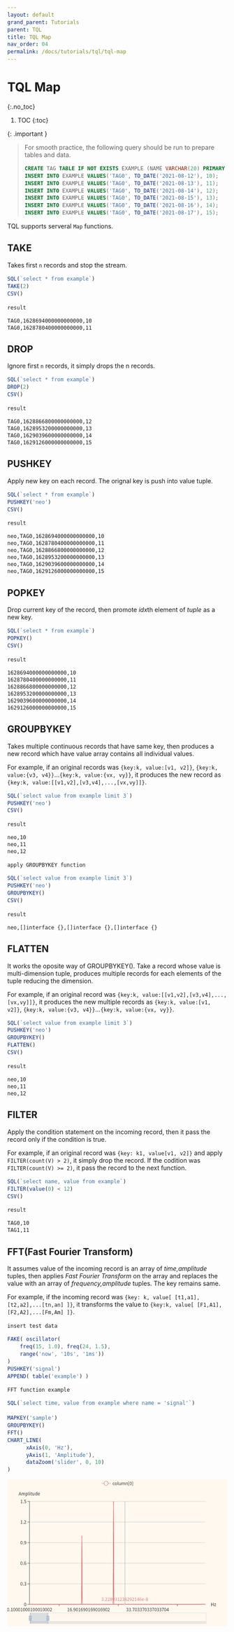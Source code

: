 ```yaml
---
layout: default
grand_parent: Tutorials
parent: TQL
title: TQL Map
nav_order: 04
permalink: /docs/tutorials/tql/tql-map
---
```


# TQL Map
{:.no_toc}

1. TOC
{:toc}

{: .important }
> For smooth practice, the following query should be run to prepare tables and data.
> ```sql
> CREATE TAG TABLE IF NOT EXISTS EXAMPLE (NAME VARCHAR(20) PRIMARY KEY, TIME DATETIME BASETIME, VALUE DOUBLE SUMMARIZED);
> INSERT INTO EXAMPLE VALUES('TAG0', TO_DATE('2021-08-12'), 10);
> INSERT INTO EXAMPLE VALUES('TAG0', TO_DATE('2021-08-13'), 11);
> INSERT INTO EXAMPLE VALUES('TAG0', TO_DATE('2021-08-14'), 12);
> INSERT INTO EXAMPLE VALUES('TAG0', TO_DATE('2021-08-15'), 13);
> INSERT INTO EXAMPLE VALUES('TAG0', TO_DATE('2021-08-16'), 14);
> INSERT INTO EXAMPLE VALUES('TAG0', TO_DATE('2021-08-17'), 15);
> ```
>

TQL supports serveral `Map` functions.

## TAKE

Takes first `n` records and stop the stream.

```js
SQL(`select * from example`)
TAKE(2)
CSV()
```

`result`

```
TAG0,1628694000000000000,10
TAG0,1628780400000000000,11
```

## DROP

Ignore first `n` records, it simply drops the n records.

```js
SQL(`select * from example`)
DROP(2)
CSV()
```

`result`

```
TAG0,1628866800000000000,12
TAG0,1628953200000000000,13
TAG0,1629039600000000000,14
TAG0,1629126000000000000,15
```

## PUSHKEY

Apply new key on each record. The orignal key is push into value tuple.

```js
SQL(`select * from example`)
PUSHKEY('neo')
CSV()
```

`result`

```
neo,TAG0,1628694000000000000,10
neo,TAG0,1628780400000000000,11
neo,TAG0,1628866800000000000,12
neo,TAG0,1628953200000000000,13
neo,TAG0,1629039600000000000,14
neo,TAG0,1629126000000000000,15
```

## POPKEY

Drop current key of the record, then promote *idx*th element of *tuple* as a new key.

```js
SQL(`select * from example`)
POPKEY()
CSV()
```

`result`

```
1628694000000000000,10
1628780400000000000,11
1628866800000000000,12
1628953200000000000,13
1629039600000000000,14
1629126000000000000,15
```

## GROUPBYKEY

Takes multiple continuous records that have same key, then produces a new record which have value array contains all individual values.

For example, if an original records was `{key:k, value:[v1, v2]}`, `{key:k, value:{v3, v4}}`...`{key:k, value:{vx, vy}}`, it produces the new record as `{key:k, value:[[v1,v2],[v3,v4],...,[vx,vy]]}`.

```js
SQL(`select value from example limit 3`)
PUSHKEY('neo')
CSV()
```

`result`

```
neo,10
neo,11
neo,12
```

`apply GROUPBYKEY function`

```js
SQL(`select value from example limit 3`)
PUSHKEY('neo')
GROUPBYKEY()
CSV()
```

`result`

```
neo,[]interface {},[]interface {},[]interface {}
```

## FLATTEN

It works the oposite way of GROUPBYKEY(). Take a record whose value is multi-dimension tuple, produces multiple records for each elements of the tuple reducing the dimension.

For example, if an original record was `{key:k, value:[[v1,v2],[v3,v4],...,[vx,vy]]}`, it produces the new multiple records as `{key:k, value:[v1, v2]}`, `{key:k, value:{v3, v4}}`...`{key:k, value:{vx, vy}}`.

```js
SQL(`select value from example limit 3`)
PUSHKEY('neo')
GROUPBYKEY()
FLATTEN()
CSV()
```

`result`

```
neo,10
neo,11
neo,12
```

## FILTER

Apply the condition statement on the incoming record, then it pass the record only if the condition is true.

For example, if an original record was `{key: k1, value[v1, v2]}` and apply `FILTER(count(V) > 2)`, it simply drop the record. If the codition was `FILTER(count(V) >= 2)`, it pass the record to the next function.

```js
SQL(`select name, value from example`)
FILTER(value(0) < 12)
CSV()
```

`result`

```
TAG0,10
TAG1,11
```

## FFT(Fast Fourier Transform)

It assumes value of the incoming record is an array of *time,amplitude* tuples, then applies *Fast Fourier Transform* on the array and replaces the value with an array of *frequency,amplitude* tuples. The key remains same.

For example, if the incoming record was `{key: k, value[ [t1,a1],[t2,a2],...[tn,an] ]}`, it transforms the value to `{key:k, value[ [F1,A1], [F2,A2],...[Fm,Am] ]}`.

`insert test data`

```js
FAKE( oscillator(
    freq(15, 1.0), freq(24, 1.5),
    range('now', '10s', '1ms')) 
)
PUSHKEY('signal')
APPEND( table('example') )
```

`FFT function example`

```js
SQL(`select time, value from example where name = 'signal'`)

MAPKEY('sample')
GROUPBYKEY()
FFT()
CHART_LINE(
      xAxis(0, 'Hz'),
      yAxis(1, 'Amplitude'),
      dataZoom('slider', 0, 10) 
)
```

![web-fft-tql-2d](/assets/img/web-fft-tql-2d.png)
